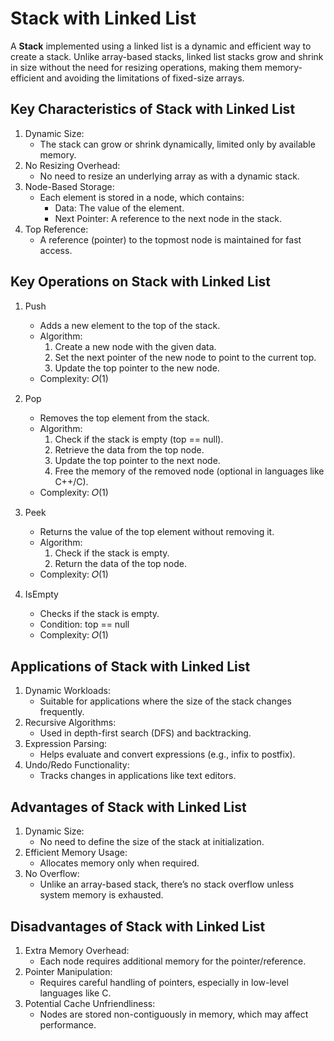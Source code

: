# Stack with Linked List
A **Stack** implemented using a linked list is a dynamic and efficient way to create a stack. Unlike array-based stacks, linked list stacks grow and shrink in size without the need for resizing operations, making them memory-efficient and avoiding the limitations of fixed-size arrays.

## Key Characteristics of Stack with Linked List
1. Dynamic Size:
    - The stack can grow or shrink dynamically, limited only by available memory.
1. No Resizing Overhead:
    - No need to resize an underlying array as with a dynamic stack.
1. Node-Based Storage:
    - Each element is stored in a node, which contains:
        - Data: The value of the element.
        - Next Pointer: A reference to the next node in the stack.
1. Top Reference:
    - A reference (pointer) to the topmost node is maintained for fast access.

## Key Operations on Stack with Linked List
1. Push
    - Adds a new element to the top of the stack.
    - Algorithm:
        1. Create a new node with the given data.
        1. Set the next pointer of the new node to point to the current top.
        1. Update the top pointer to the new node.
    - Complexity: 𝑂(1)

2. Pop
    - Removes the top element from the stack.
    - Algorithm:
        1. Check if the stack is empty (top == null).
        1. Retrieve the data from the top node.
        1. Update the top pointer to the next node.
        1. Free the memory of the removed node (optional in languages like C++/C).
    - Complexity: 𝑂(1)

3. Peek
    - Returns the value of the top element without removing it.
    - Algorithm:
        1. Check if the stack is empty.
        1. Return the data of the top node.
    - Complexity: 𝑂(1)

4. IsEmpty
    - Checks if the stack is empty.
    - Condition: top == null
    - Complexity: 𝑂(1)

## Applications of Stack with Linked List
1. Dynamic Workloads:
    - Suitable for applications where the size of the stack changes frequently.
1. Recursive Algorithms:
    - Used in depth-first search (DFS) and backtracking.
1. Expression Parsing:
    - Helps evaluate and convert expressions (e.g., infix to postfix).
1. Undo/Redo Functionality:
    - Tracks changes in applications like text editors.


## Advantages of Stack with Linked List
1. Dynamic Size:
    - No need to define the size of the stack at initialization.
1. Efficient Memory Usage:
    - Allocates memory only when required.
1. No Overflow:
    - Unlike an array-based stack, there’s no stack overflow unless system memory is exhausted.
## Disadvantages of Stack with Linked List
1. Extra Memory Overhead:
    - Each node requires additional memory for the pointer/reference.
1. Pointer Manipulation:
    - Requires careful handling of pointers, especially in low-level languages like C.
1. Potential Cache Unfriendliness:
    - Nodes are stored non-contiguously in memory, which may affect performance.